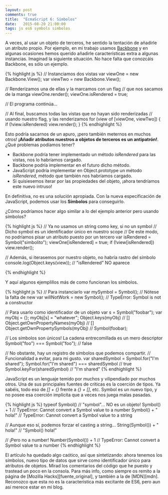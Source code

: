 ```yaml
---
layout: post
comments: true
title:  "EcmaScript 6: Símbolos"
date:   2015-08-20 21:00:00
tags: js es6 symbols simbolos
---
```


A veces, al usar un objeto de terceros, he sentido la tentación de añadirle un atributo propio. Por ejemplo, en mi trabajo usamos [Backbone][backbone] y en algunas ocasiones hemos querido añadirle características extra a algunas instancias. Imaginad la siguiente situación. No hace falta que conozcáis Backbone, es sólo un ejemplo.

{% highlight js %}
// Instanciamos dos vistas
var viewOne = new Backbone.View();
var viewTwo = new Backbone.View();

// Renderizamos una de ellas y la marcamos con un flag
// que nos sacamos de la manga
viewOne.render();
viewOne.isRendered = true;

// El programa continúa...

// Al final, buscamos todas las vistas que no hayan sido renderizadas
// usando nuestro flag, y las renderizamos
for (view of [viewOne, viewTwo]) {
    if (!view.isRendered) view.render();
}
{% endhighlight %}

Esto podría sacarnos de un apuro, ¡pero también meternos en muchos otros! **¡Añadir atributos nuestros a objetos de terceros es un antipatrón!**. ¿Qué problemas podíamos tener?

+ Backbone podría tener implementado un método *isRendered* para las vistas, nos lo habríamos cargado.
+ Backbone podría implementar en el futuro dicho método.
+ JavaScript podría implementar en Object.prototype un método *isRendered*, método que también nos habríamos cargado.
+ Si quisiesemos iterar por las propiedades del objeto, ¡ahora tendríamos este nuevo intruso!

En definitiva, no es una solución apropiada. Con la nueva especificación de JavaScript, podemos usar los **Símbolos** para conseguirlo.

¿Cómo podríamos hacer algo similar a lo del ejemplo anterior pero usando símbolos?

{% highlight js %}
// Ya no usamos un string como key, si no un symbol
// Dicho symbol es un identificador único en nuestro scope
// De este modo, no podríamos pisar un atributo puesto por un tercero
var isRendered = Symbol("simbolito");
viewOne[isRendered] = true;
if (!view[isRendered]) view.render();

// Además, si iterasemos por nuestro objeto, no habría rastro del símbolo
console.log(Object.keys(view)); // "isRendered" NO aparece

{% endhighlight %}


Y aquí algunos ejemplillos más de como funcionan los símbolos.

{% highlight js %}
// Para instanciarlo
var mySymbol = Symbol();        // Nótese la falta de new
var willNotWork = new Symbol(); // TypeError: Symbol is not a constructor


// Para usarlo como identificador de un objeto
var s = Symbol("foobar");
var myObj = {};
myObj[s] = "whatever";
Object.keys(myObj)                  // []
Object.getOwnPropertyNames(myObj)   // []
Object.getOwnPropertySymbols(myObj) // Symbol(foobar);


// Los símbolos son únicos! La cadena entrecomillada es un mero descriptor
Symbol("foo") === Symbol("foo"); // false

// No obstante, hay un registro de símbolos que podemos compartir.
// Funcionalidad a evitar, para mi gusto.
var sharedSymbol = Symbol.for("I'm shared");
Symbol.for("I'm shared") === sharedSymbol // true
Symbol.keyFor(sharedSymbol)               // "I'm shared"
{% endhighlight %}

JavaScript es un lenguaje temido por muchos y vilipendiado por muchos otros. Una de sus principales fuentes de críticas es la coerción de tipos. Ya sabéis, todo eso de *[] + {}* frente a *{} + []*, etc. Symbol es un nuevo tipo, y no posee esa coerción implícita que a veces nos juega malas pasadas.

{% highlight js %}
typeof Symbol()     // "symbol"... NO es un objeto!
Symbol() + 1        // TypeError: Cannot convert a Symbol value to a number
Symbol() + " hola!" // TypeError: Cannot convert a Symbol value to a string

// Aunque eso sí, podemos forzar el casting a string...
String(Symbol()) + " hola!"  // "Symbol() hola!"

// ¡Pero no a number!
Number(Symbol()) + 1 // TypeError: Cannot convert a Symbol value to a number
{% endhighlight %}

El artículo ha quedado algo caótico, así que sintetizando: ahora tenemos los símbolos, nuevo tipo de datos que sirve como identificador único para atributos de objetos. Mirad los comentarios del código que he puesto y trastead un poco en la consola. Para más info, como siempre os remito a la página de [Mozilla Hacks][fuente_original], y también a la de [MDN][mdn]. Reconozco que esta no es la característica más excitante de ES6, pero aun así merece estar en mi blog.

[backbone]: http://backbonejs.org/
[^1]: ¡Por favor, no enfurezcáis por la tontería de ejemplo! Es sólo un caso ilustrativo, :).
[fuente_original]: https://hacks.mozilla.org/2015/06/es6-in-depth-symbols/
[mdn]: https://developer.mozilla.org/es/docs/Web/JavaScript/Reference/Global_Objects/Symbol
